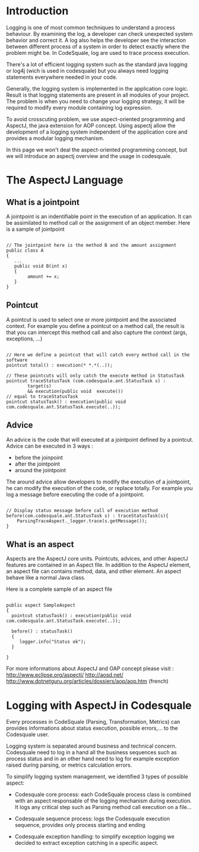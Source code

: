 # Introduction #

Logging is one of most common techniques to understand a process behaviour. By examining the log, a developer can check unexpected system behavior and correct it. A log also helps the developer see the interaction between different process of a system in order to detect exactly where the problem might be. In CodeSquale, log are used to trace process execution.

There's a lot of efficient logging system such as the standard java logging or log4j (wich is used in codesquale) but you always need logging statements everywhere needed in your code.

Generally, the logging system is implemented in the application core logic. Result is that logging statements are present in all modules of your project. The problem is when you need to change your logging strategy, it will be required to modify every module containing log expression.

To avoid crosscuting problem, we use aspect-oriented programming and AspectJ, the java extension for AOP concept. Using aspectj allow the development of a logging system independent of the application core and provides a modular logging mechanism.

In this page we won't deal the aspect-oriented programming concept, but we will introduce an aspectj overview and the usage in codesquale.

# The AspectJ Language #

## What is a jointpoint ##

A jointpoint is an indentifiable point in the execution of an application. It can be assimilated to method call or the assignment of an object member.
Here is a sample of jointpoint

```

// The jointpoint here is the method B and the amount assignment
public class A
{
   ...
   public void B(int x)
   {
        amount += x;
   }
}

```

## Pointcut ##

A pointcut is used to select one or more jointpoint and the associated context. For example you define a pointcut on a method call, the result is that you can intercept this method call and also capture the context (args, exceptions, ...)

```

// Here we define a pointcut that will catch every method call in the software
pointcut total() : execution(* *.*(..));

// These pointcuts will only catch the execute method in StatusTask
pointcut traceStatusTask (com.codesquale.ant.StatusTask s) : 
		target(s) 
		&& execution(public void  execute()) 
// equal to traceStatusTask
pointcut statusTask() : execution(public void com.codesquale.ant.StatusTask.execute(..));

```

## Advice ##

An advice is the code that will executed at a jointpoint defined by a pointcut. Advice can be executed in 3 ways :
  * before the joinpoint
  * after the jointpoint
  * around the jointpoint

The around advice allow developers to modify the execution of a jointpoint, he can modify the execution of the code, or replace totally.
For example you log a message before executing the code of a jointpoint.

```

// Display status message before call of execution method 
before(com.codesquale.ant.StatusTask s) : traceStatusTask(s){
	ParsingTraceAspect._logger.trace(s.getMessage());
}

```

## What is an aspect ##

Aspects are the AspectJ core units. Pointcuts, advices, and other AspectJ features are contained in an Aspect file. In addition to the AspectJ element, an aspect file can contains method, data, and other element. An aspect behave like a normal Java class.

Here is a complete sample of an aspect file

```

public aspect SampleAspect 
{
  pointcut statusTask() : execution(public void com.codesquale.ant.StatusTask.execute(..));

  before() : statusTask()
  {
     logger.info("Status ok");
  }

}

```

For more informations about AspectJ and OAP concept please visit :
http://www.eclipse.org/aspectj/
http://aosd.net/
http://www.dotnetguru.org/articles/dossiers/aop/aop.htm (french)


# Logging with AspectJ in Codesquale #

Every processes in CodeSquale (Parsing, Transformation, Metrics) can provides informations about status execution, possible errors,... to the Codesquale user.

Logging system is separated around business and technical concern. Codesquale need to log in a hand all the business sequences such as process status and in an other hand need to log for example exception raised during parsing, or metrics calculation errors.

To simplify logging system management, we identified 3 types of possible aspect:
  * Codesquale core process: each CodeSquale process class is combined with an aspect responsable of the logging mechanism during execution. It logs any critical step such as Parsing method call execution on a file...

  * Codesquale sequence process: logs the Codesquale execution sequence, provides only process starting and ending

  * Codesquale exception handling: to simplify exception logging we decided to extract exception catching in a specific aspect.



